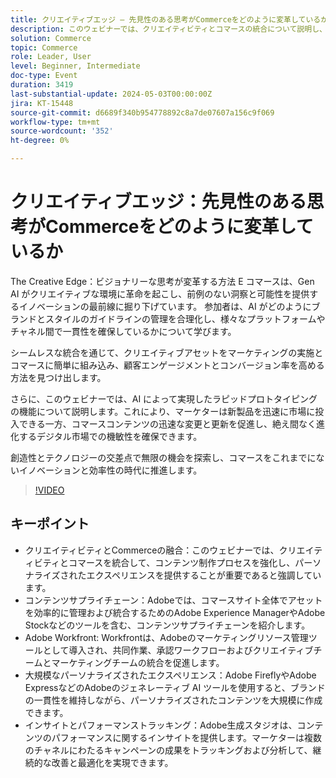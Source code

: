 ```yaml
---
title: クリエイティブエッジ – 先見性のある思考がCommerceをどのように変革しているか
description: このウェビナーでは、クリエイティビティとコマースの統合について説明し、Adobeのツールとテクノロジーがアセットの管理、コンテンツ作成のスケール、コンテンツサプライチェーンの合理化にどのように役立つかを示します。 パーソナライズされたエクスペリエンス、アセットの管理、Adobe Workfront、Adobe Experience Manager、Adobe Stockなどのツールを使用したコンテンツ作成プロセスの合理化などのトピックについて説明します。
solution: Commerce
topic: Commerce
role: Leader, User
level: Beginner, Intermediate
doc-type: Event
duration: 3419
last-substantial-update: 2024-05-03T00:00:00Z
jira: KT-15448
source-git-commit: d6689f340b954778892c8a7de07607a156c9f069
workflow-type: tm+mt
source-wordcount: '352'
ht-degree: 0%

---
```



# クリエイティブエッジ：先見性のある思考がCommerceをどのように変革しているか

The Creative Edge：ビジョナリーな思考が変革する方法 E コマースは、Gen AI がクリエイティブな環境に革命を起こし、前例のない洞察と可能性を提供するイノベーションの最前線に掘り下げています。 参加者は、AI がどのようにブランドとスタイルのガイドラインの管理を合理化し、様々なプラットフォームやチャネル間で一貫性を確保しているかについて学びます。

シームレスな統合を通じて、クリエイティブアセットをマーケティングの実施とコマースに簡単に組み込み、顧客エンゲージメントとコンバージョン率を高める方法を見つけ出します。

さらに、このウェビナーでは、AI によって実現したラピッドプロトタイピングの機能について説明します。これにより、マーケターは新製品を迅速に市場に投入できる一方、コマースコンテンツの迅速な変更と更新を促進し、絶え間なく進化するデジタル市場での機敏性を確保できます。

創造性とテクノロジーの交差点で無限の機会を探索し、コマースをこれまでにないイノベーションと効率性の時代に推進します。

>[!VIDEO](https://video.tv.adobe.com/v/3428818/?learn=on)

## キーポイント

* クリエイティビティとCommerceの融合：このウェビナーでは、クリエイティビティとコマースを統合して、コンテンツ制作プロセスを強化し、パーソナライズされたエクスペリエンスを提供することが重要であると強調しています。
* コンテンツサプライチェーン：Adobeでは、コマースサイト全体でアセットを効率的に管理および統合するためのAdobe Experience ManagerやAdobe Stockなどのツールを含む、コンテンツサプライチェーンを紹介します。
* Adobe Workfront: Workfrontは、Adobeのマーケティングリソース管理ツールとして導入され、共同作業、承認ワークフローおよびクリエイティブチームとマーケティングチームの統合を促進します。
* 大規模なパーソナライズされたエクスペリエンス：Adobe FireflyやAdobe ExpressなどのAdobeのジェネレーティブ AI ツールを使用すると、ブランドの一貫性を維持しながら、パーソナライズされたコンテンツを大規模に作成できます。
* インサイトとパフォーマンストラッキング：Adobe生成スタジオは、コンテンツのパフォーマンスに関するインサイトを提供します。マーケターは複数のチャネルにわたるキャンペーンの成果をトラッキングおよび分析して、継続的な改善と最適化を実現できます。
